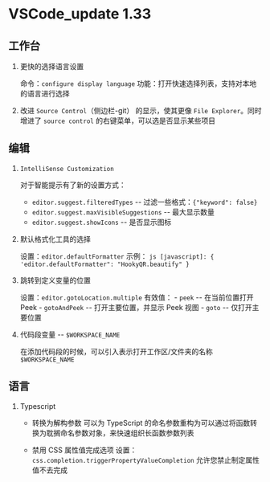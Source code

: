 # VSCode_update 1.33

## 工作台

1. 更快的选择语言设置

    命令：`configure display language`
    功能：打开快速选择列表，支持对本地的语言进行选择

2. 改进 `Source Control`（侧边栏-git） 的显示，使其更像 `File Explorer`。同时增进了 `source control` 的右键菜单，可以选是否显示某些项目

## 编辑

1. `IntelliSense Customization`
    
    对于智能提示有了新的设置方式：

    - `editor.suggest.filteredTypes` -- 过滤一些格式：`{"keyword": false}`
    - `editor.suggest.maxVisibleSuggestions` -- 最大显示数量
    - `editor.suggest.showIcons` -- 是否显示图标
  
2. 默认格式化工具的选择

    设置：`editor.defaultFormatter` 
    示例：
        ```js
        [javascript]: {
            'editor.defaultFormatter": "HookyQR.beautify"
        }
        ```
 
3. 跳转到定义变量的位置

    设置：`editor.gotoLocation.multiple`
    有效值：
        - `peek` -- 在当前位置打开 Peek 
        - `gotoAndPeek` -- 打开主要位置，并显示 Peek 视图
        - `goto` -- 仅打开主要位置

4. 代码段变量 -- `$WORKSPACE_NAME`

    在添加代码段的时候，可以引入表示打开工作区/文件夹的名称 `$WORKSPACE_NAME`

## 语言

1. Typescript

    - 转换为解构参数
        可以为 TypeScript 的命名参数重构为可以通过将函数转换为耽搁命名参数对象，来快速组织长函数参数列表

    -  禁用 CSS 属性值完成选项
        设置：`css.completion.triggerPropertyValueCompletion` 允许您禁止制定属性值不去完成

